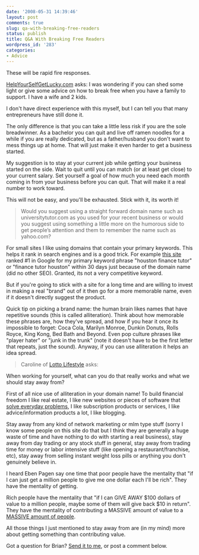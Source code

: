 ```yaml
---
date: '2008-05-31 14:39:46'
layout: post
comments: true
slug: qa-with-breaking-free-readers
status: publish
title: Q&A With Breaking Free Readers
wordpress_id: '283'
categories:
- Advice
---
```


These will be rapid fire responses.



> 
[HelpYourSelfGetLucky.com](http://www.helpyourselfgetlucky.com/) asks:
I was wondering if you can shed some light or give some advice on how to break free when you have a family to support. I have a wife and 2 kids.



I don't have direct experience with this myself, but I can tell you that many entrepreneurs have still done it.

The only difference is that you can take a little less risk if you are the sole breadwinner.  As a bachelor you can quit and live off ramen noodles for a while if you are really dedicated, but as a father/husband you don't want to mess things up at home.  That will just make it even harder to get a business started.

My suggestion is to stay at your current job while getting your business started on the side.  Wait to quit until you can match (or at least get close) to your current salary.  Set yourself a goal of how much you need each month coming in from your business before you can quit.  That will make it a real number to work toward.

This will not be easy, and you'll be exhausted.  Stick with it, its worth it!



> Would you suggest using a straight forward domain name such as universitytutor.com as you used for your recent business or would you suggest using something a little more on the humorous side to get people’s attention and them to remember the name such as yahoo.com?



For small sites I like using domains that contain your primary keywords.  This helps it rank in search engines and is a good trick.  For example [this site](http://www.houstonfinancetutor.com) ranked #1 in Google for my primary keyword phrase "houston finance tutor" or "finance tutor houston" within 30 days just because of the domain name (did no other SEO).  Granted, its not a very competitive keyword.

But if you're going to stick with a site for a long time and are willing to invest in making a real "brand" out of it then go for a more memorable name, even if it doesn't directly suggest the product.

Quick tip on picking a brand name: the human brain likes names that have repetitive sounds (this is called alliteration).  Think about how memorable these phrases are, how they've spread, and how if you hear it once its impossible to forget: Coca Cola, Marilyn Monroe, Dunkin Donuts, Rolls Royce, King Kong, Bed Bath and Beyond.  Even pop culture phrases like "player hater" or "junk in the trunk" (note it doesn't have to be the first letter that repeats, just the sound).  Anyway, if you can use alliteration it helps an idea spread.




> Caroline of [Lotto Lifestyle](http://www.lottolifestyle.com/) asks:

When working for yourself, what can you do that really works and what we should stay away from?




First of all nice use of alliteration in your domain name!  To build financial freedom I like real estate, I like new websites or pieces of software that [solve everyday problems](http://brianarmstrong.org/posts/8-great-business-ideas-you-can-steal/), I like subscription products or services, I like advice/information products a lot, I like blogging.

Stay away from any kind of network marketing or mlm type stuff (sorry I know some people on this site do that but I think they are generally a huge waste of time and have nothing to do with starting a real business), stay away from day trading or any stock stuff in general, stay away from trading time for money or labor intensive stuff (like opening a restaurant/franchise, etc), stay away from selling instant weight loss pills or anything you don't genuinely believe in.

I heard Eben Pagen say one time that poor people have the mentality that "if I can just get a million people to give me one dollar each I'll be rich".  They have the mentality of getting.

Rich people have the mentality that "if I can GIVE AWAY $100 dollars of value to a million people, maybe some of them will give back $10 in return".  They have the mentality of contributing a MASSIVE amount of value to a [MASSIVE amount of people](http://brianarmstrong.org/posts/helping-individual-people-cant-make-you-rich/).

All those things I just mentioned to stay away from are (in my mind) more about getting something than contributing value.

Got a question for Brian?  [Send it to me](http://www.startbreakingfree.com/contact/), or post a comment below.
